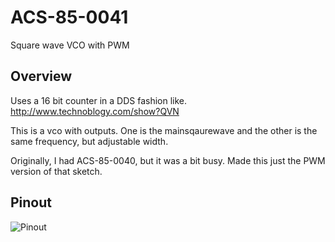 # ACS-85-0041

Square wave VCO with PWM  


## Overview

Uses a 16 bit counter in a DDS fashion like. http://www.technoblogy.com/show?QVN

This is a vco with outputs.  One is the mainsqaurewave and the other is the same
frequency, but adjustable width.

Originally, I had ACS-85-0040, but it was a bit busy. Made this just the PWM version of that sketch.


## Pinout

![Pinout](https://github.com/robstave/ArduinoComponentSketches/blob/master/ACS-85%20ATTiny85%20sketches/ACS-85-0041/images/ACS-85-0041.png) 